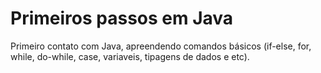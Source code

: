 # Primeiros passos em Java
Primeiro contato com Java, apreendendo comandos básicos (if-else, for, while, do-while, case, variaveis, tipagens de dados e etc).
